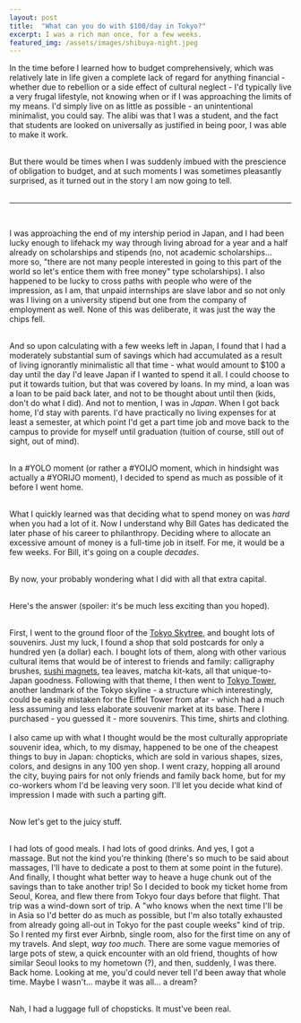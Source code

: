 ```yaml
---
layout: post
title:  "What can you do with $100/day in Tokyo?"
excerpt: I was a rich man once, for a few weeks.
featured_img: /assets/images/shibuya-night.jpeg
---
```



In the time before I learned how to budget comprehensively, which was relatively late in life given a complete lack of regard for anything financial - whether due to rebellion or a side effect of cultural neglect -  I'd typically live a very frugal lifestyle, not knowing when or if I was approaching the limits of my means. I'd simply live on as little as possible - an unintentional minimalist, you could say. The alibi was that I was a student, and the fact that students are looked on universally as justified in being poor, I was able to make it work.  
<br/>

But there would be times when I was suddenly imbued with the prescience of obligation to budget, and at such moments I was sometimes pleasantly surprised, as it turned out in the story I am now going to tell.   
<br/>

<hr class="hr2">
<br/>

I was approaching the end of my intership period in Japan, and I had been lucky enough to lifehack my way through living abroad for a year and a half already on scholarships and stipends (no, not academic scholarships... more so, "there are not many people interested in going to this part of the world so let's entice them with free money" type scholarships). I also happened to be lucky to cross paths with people who were of the impression, as I am, that unpaid internships are slave labor and so not only was I living on a university stipend but one from the company of employment as well. None of this was deliberate, it was just the way the chips fell.  
 <br/>

And so upon calculating with a few weeks left in Japan, I found that I had a moderately substantial sum of savings which had accumulated as a result of living ignorantly minimalistic all that time - what would amount to $100 a day until the day I'd leave Japan if I wanted to spend it all. I could choose to put it towards tuition, but that was covered by loans. In my mind, a loan was a loan to be paid back later, and not to be thought about until then (kids, don't do what I did). And not to mention, I was in _Japan_. When I got back home, I'd stay with parents. I'd have practically no living expenses for at least a semester, at which point I'd get a part time job and move back to the campus to provide for myself until graduation (tuition of course, still out of sight, out of mind).   
<br/>

In a #YOLO moment (or rather a #YOIJO moment, which in hindsight was actually a #YORIJO moment), I decided to spend as much as possible of it before I went home.   
<br/>

What I quickly learned was that deciding what to spend money on was _hard_ when you had a lot of it. Now I understand why Bill Gates has dedicated the later phase of his career to philanthropy. Deciding where to allocate an excessive amount of money is a full-time job in itself. For me, it would be a few weeks. For Bill, it's going on a couple _decades_.  
<br/>

By now, your probably wondering what I did with all that extra capital.   
<br/>

Here's the answer (spoiler: it's be much less exciting than you hoped).  
<br/>

First, I went to the ground floor of the [Tokyo Skytree](https://en.wikipedia.org/wiki/Tokyo_Skytree), and bought lots of souvenirs. Just my luck, I found a shop that sold postcards for only a hundred yen (a dollar) each. I bought lots of them, along with other various cultural items that would be of interest to friends and family: calligraphy brushes, [sushi magnets](https://www.businessinsider.com/how-fake-food-became-90-million-dollar-industry-japan-2019-1), tea leaves, matcha kit-kats, all that unique-to-Japan goodness. Following with that theme, I then went to [Tokyo Tower](https://en.wikipedia.org/wiki/Tokyo_Tower), another landmark of the Tokyo skyline - a structure which interestingly, could be easily mistaken for the Eiffel Tower from afar - which had a much less assuming and less elaborate souvenir market at its base. There I purchased - you guessed it - more souvenirs. This time, shirts and clothing.  
  <br/>
I also came up with what I thought would be the most culturally appropriate souvenir idea, which, to my dismay, happened to be one of the cheapest things to buy in Japan: chopticks, which  are sold in various shapes, sizes, colors, and designs in any 100 yen shop. I went crazy, hopping all around the city, buying pairs for not only friends and family back home, but for my co-workers whom I'd be leaving very soon. I'll let you decide what kind of impression I made with such a parting gift.   
<br/>

Now let's get to the juicy stuff.  
<br/>

I had lots of good meals. I had lots of good drinks. And yes, I got a massage. But not the kind you're thinking (there's so much to be said about massages, I'll have to dedicate a post to them at some point in the future). And finally, I thought what better way to heave a huge chunk out of the savings than to take another trip! So I decided to book my ticket home from Seoul, Korea, and flew there from Tokyo four days before that flight. That trip was a wind-down sort of trip. A "who knows when the next time I'll be in Asia so I'd better do as much as possible, but I'm also totally exhausted from already going all-out in Tokyo for the past couple weeks" kind of trip. So I rented my first ever Airbnb, single room, also for the first time on any of my travels. And slept, *way too much*. There are some vague memories of large pots of stew, a quick encounter with an old friend, thoughts of how similar Seoul looks to my hometown (?), and then, suddenly, I was there. Back home. Looking at me, you'd could never tell I'd been away that whole time. Maybe I wasn't... maybe it was all... a dream?  
<br/>

Nah, I had a luggage full of chopsticks. It must've been real.
